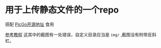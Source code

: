 # 用于上传静态文件的一个repo

搭配 [PicGo开源地址](https://github.com/Molunerfinn/PicGo) 食用

[参考教程](https://www.youyuanvip.com/382.html)  这其中的截图有一处错误，自定义目录应当是 `img/` ,截图没有附带反斜杠。
